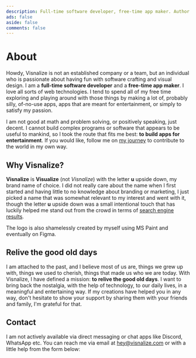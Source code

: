 ```yaml
---
description: Full-time software developer, free-time app maker. Author of Win7 Simu and Brick 1100. On a mission to relive the good old days.
ads: false
aside: false
comments: false
---
```


# About

<script setup lang="ts">
import ContactForm from '@components/misc/ContactForm.vue'
</script>

Howdy, Visnalize is not an established company or a team, but an individual who is passionate about having fun with software crafting and visual design. I am a __full-time software developer__ and a __free-time app maker__. I love all sorts of web technologies. I tend to spend all of my free time exploring and playing around with those things by making a lot of, probably silly, of-no-use apps, apps that are meant for entertainment, or simply to satisfy my passion.

I am not good at math and problem solving, or positively speaking, just decent. I cannot build complex programs or software that appears to be useful to mankind, so I took the route that fits me best: __to build apps for entertainment__. If you would like, follow me on [my journey](./blog.md) to contribute to the world in my own way.

## Why Visnalize?

__Visnalize__ is __Visualize__ (not _Visnalize_) with the letter __u__ upside down, my brand name of choice. I did not really care about the name when I first started and having little to no knowledge about branding or marketing, I just picked a name that was somewhat relevant to my interest and went with it, though the letter __u__ upside down was a small intentional touch that has luckily helped me stand out from the crowd in terms of [search engine results](https://www.google.com/search?q=visnalize).

The logo is also shamelessly created by myself using MS Paint and eventually on Figma.

## Relive the good old days

I am attached to the past, and I believe most of us are, things we grew up with, things we used to cherish, things that made us who we are today. With Visnalize, I have defined a mission: __to relive the good old days__. I want to bring back the nostalgia, with the help of technology, to our daily lives, in a meaningful and entertaining way. If my creations have helped you in any way, don't hesitate to show your support by sharing them with your friends and family, I'm grateful for that.

## Contact

I am not actively available via direct messaging or chat apps like Discord, WhatsApp etc. You can reach me via email at [hey@visnalize.com](mailto:hey@visnalize.com) or with a little help from the form below:

<ContactForm />
